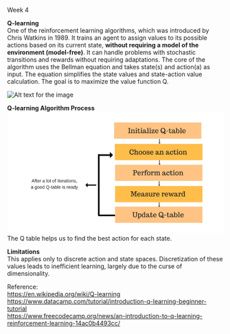 Week 4

**Q-learning**
<br/>One of the reinforcement learning algorithms, which was introduced by Chris Watkins in 1989. It trains an agent to assign values to its possible actions based on its current state, **without requiring a model of the environment (model-free)**. It can handle problems with stochastic transitions and rewards without requiring adaptations. The core of the algorithm uses the Bellman equation and takes state(s) and action(a) as input. The equation simplifies the state values and state-action value calculation. The goal is to maximize the value function Q.

![Alt text for the image](equation.avif)

**Q-learning Algorithm Process**
![Alt text for the image](q_table.png)
<br/>The Q table helps us to find the best action for each state.

**Limitations**
<br/>This applies only to discrete action and state spaces. Discretization of these values leads to inefficient learning, largely due to the curse of dimensionality. 

Reference:
<br/>https://en.wikipedia.org/wiki/Q-learning
<br/>https://www.datacamp.com/tutorial/introduction-q-learning-beginner-tutorial
<br/>https://www.freecodecamp.org/news/an-introduction-to-q-learning-reinforcement-learning-14ac0b4493cc/
